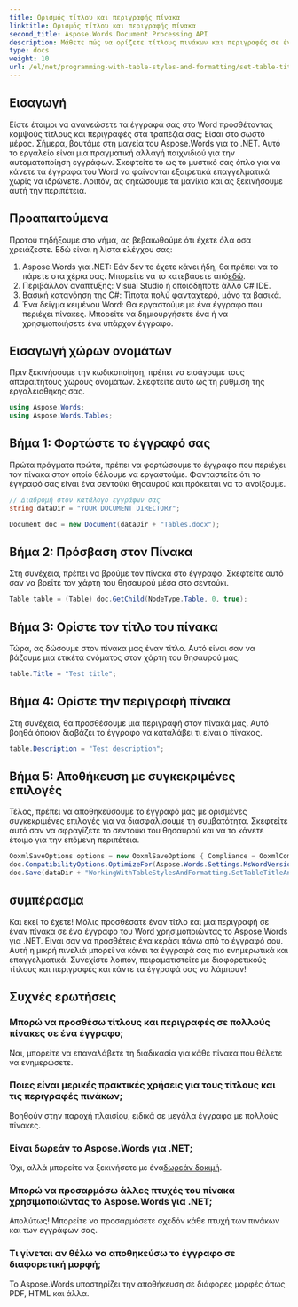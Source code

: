 ```yaml
---
title: Ορισμός τίτλου και περιγραφής πίνακα
linktitle: Ορισμός τίτλου και περιγραφής πίνακα
second_title: Aspose.Words Document Processing API
description: Μάθετε πώς να ορίζετε τίτλους πινάκων και περιγραφές σε έγγραφα του Word χρησιμοποιώντας το Aspose.Words για .NET. Ακολουθήστε τον αναλυτικό οδηγό μας για να βελτιώσετε τον επαγγελματισμό του εγγράφου σας.
type: docs
weight: 10
url: /el/net/programming-with-table-styles-and-formatting/set-table-title-and-description/
---
```

## Εισαγωγή

Είστε έτοιμοι να ανανεώσετε τα έγγραφά σας στο Word προσθέτοντας κομψούς τίτλους και περιγραφές στα τραπέζια σας; Είσαι στο σωστό μέρος. Σήμερα, βουτάμε στη μαγεία του Aspose.Words για το .NET. Αυτό το εργαλείο είναι μια πραγματική αλλαγή παιχνιδιού για την αυτοματοποίηση εγγράφων. Σκεφτείτε το ως το μυστικό σας όπλο για να κάνετε τα έγγραφα του Word να φαίνονται εξαιρετικά επαγγελματικά χωρίς να ιδρώνετε. Λοιπόν, ας σηκώσουμε τα μανίκια και ας ξεκινήσουμε αυτή την περιπέτεια.

## Προαπαιτούμενα

Προτού πηδήξουμε στο νήμα, ας βεβαιωθούμε ότι έχετε όλα όσα χρειάζεστε. Εδώ είναι η λίστα ελέγχου σας:

1.  Aspose.Words για .NET: Εάν δεν το έχετε κάνει ήδη, θα πρέπει να το πάρετε στα χέρια σας. Μπορείτε να το κατεβάσετε από[εδώ](https://releases.aspose.com/words/net/).
2. Περιβάλλον ανάπτυξης: Visual Studio ή οποιοδήποτε άλλο C# IDE.
3. Βασική κατανόηση της C#: Τίποτα πολύ φανταχτερό, μόνο τα βασικά.
4. Ένα δείγμα κειμένου Word: Θα εργαστούμε με ένα έγγραφο που περιέχει πίνακες. Μπορείτε να δημιουργήσετε ένα ή να χρησιμοποιήσετε ένα υπάρχον έγγραφο.

## Εισαγωγή χώρων ονομάτων

Πριν ξεκινήσουμε την κωδικοποίηση, πρέπει να εισάγουμε τους απαραίτητους χώρους ονομάτων. Σκεφτείτε αυτό ως τη ρύθμιση της εργαλειοθήκης σας.

```csharp
using Aspose.Words;
using Aspose.Words.Tables;
```

## Βήμα 1: Φορτώστε το έγγραφό σας

Πρώτα πράγματα πρώτα, πρέπει να φορτώσουμε το έγγραφο που περιέχει τον πίνακα στον οποίο θέλουμε να εργαστούμε. Φανταστείτε ότι το έγγραφό σας είναι ένα σεντούκι θησαυρού και πρόκειται να το ανοίξουμε.

```csharp
// Διαδρομή στον κατάλογο εγγράφων σας
string dataDir = "YOUR DOCUMENT DIRECTORY";

Document doc = new Document(dataDir + "Tables.docx");
```

## Βήμα 2: Πρόσβαση στον Πίνακα

Στη συνέχεια, πρέπει να βρούμε τον πίνακα στο έγγραφο. Σκεφτείτε αυτό σαν να βρείτε τον χάρτη του θησαυρού μέσα στο σεντούκι.

```csharp
Table table = (Table) doc.GetChild(NodeType.Table, 0, true);
```

## Βήμα 3: Ορίστε τον τίτλο του πίνακα

Τώρα, ας δώσουμε στον πίνακα μας έναν τίτλο. Αυτό είναι σαν να βάζουμε μια ετικέτα ονόματος στον χάρτη του θησαυρού μας.

```csharp
table.Title = "Test title";
```

## Βήμα 4: Ορίστε την περιγραφή πίνακα

Στη συνέχεια, θα προσθέσουμε μια περιγραφή στον πίνακά μας. Αυτό βοηθά όποιον διαβάζει το έγγραφο να καταλάβει τι είναι ο πίνακας.

```csharp
table.Description = "Test description";
```

## Βήμα 5: Αποθήκευση με συγκεκριμένες επιλογές

Τέλος, πρέπει να αποθηκεύσουμε το έγγραφό μας με ορισμένες συγκεκριμένες επιλογές για να διασφαλίσουμε τη συμβατότητα. Σκεφτείτε αυτό σαν να σφραγίζετε το σεντούκι του θησαυρού και να το κάνετε έτοιμο για την επόμενη περιπέτεια.

```csharp
OoxmlSaveOptions options = new OoxmlSaveOptions { Compliance = OoxmlCompliance.Iso29500_2008_Strict };
doc.CompatibilityOptions.OptimizeFor(Aspose.Words.Settings.MsWordVersion.Word2016);
doc.Save(dataDir + "WorkingWithTableStylesAndFormatting.SetTableTitleAndDescription.docx", options);
```

## συμπέρασμα

Και εκεί το έχετε! Μόλις προσθέσατε έναν τίτλο και μια περιγραφή σε έναν πίνακα σε ένα έγγραφο του Word χρησιμοποιώντας το Aspose.Words για .NET. Είναι σαν να προσθέτεις ένα κεράσι πάνω από το έγγραφό σου. Αυτή η μικρή πινελιά μπορεί να κάνει τα έγγραφά σας πιο ενημερωτικά και επαγγελματικά. Συνεχίστε λοιπόν, πειραματιστείτε με διαφορετικούς τίτλους και περιγραφές και κάντε τα έγγραφά σας να λάμπουν!

## Συχνές ερωτήσεις

### Μπορώ να προσθέσω τίτλους και περιγραφές σε πολλούς πίνακες σε ένα έγγραφο;
Ναι, μπορείτε να επαναλάβετε τη διαδικασία για κάθε πίνακα που θέλετε να ενημερώσετε.

### Ποιες είναι μερικές πρακτικές χρήσεις για τους τίτλους και τις περιγραφές πινάκων;
Βοηθούν στην παροχή πλαισίου, ειδικά σε μεγάλα έγγραφα με πολλούς πίνακες.

### Είναι δωρεάν το Aspose.Words για .NET;
 Όχι, αλλά μπορείτε να ξεκινήσετε με ένα[δωρεάν δοκιμή](https://releases.aspose.com/).

### Μπορώ να προσαρμόσω άλλες πτυχές του πίνακα χρησιμοποιώντας το Aspose.Words για .NET;
Απολύτως! Μπορείτε να προσαρμόσετε σχεδόν κάθε πτυχή των πινάκων και των εγγράφων σας.

### Τι γίνεται αν θέλω να αποθηκεύσω το έγγραφο σε διαφορετική μορφή;
Το Aspose.Words υποστηρίζει την αποθήκευση σε διάφορες μορφές όπως PDF, HTML και άλλα.